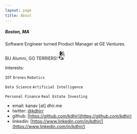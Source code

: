 ```yaml
---
layout: page
title: About
---
```

##### Boston, MA


Software Engineer turned Product Manager at GE Ventures. 

BU Alumni, GO TERRIERS! ![alt text](assets/rhett.gif "Rhett")



Interests:

`IOT` `Drones` `Robotics`

`Data Science` `Artificial Intelligence` 

`Personal Finance` `Real Estate Investing`


* email: kanav [at] dhir.me
* twitter: [@kdhirr](https://twitter.com/kdhirr)
* github: [https://github.com/kdhir](https://github.com/kdhir)
* linkedin: [https://www.linkedin.com/in/kdhir/](https://www.linkedin.com/in/kdhir/)

